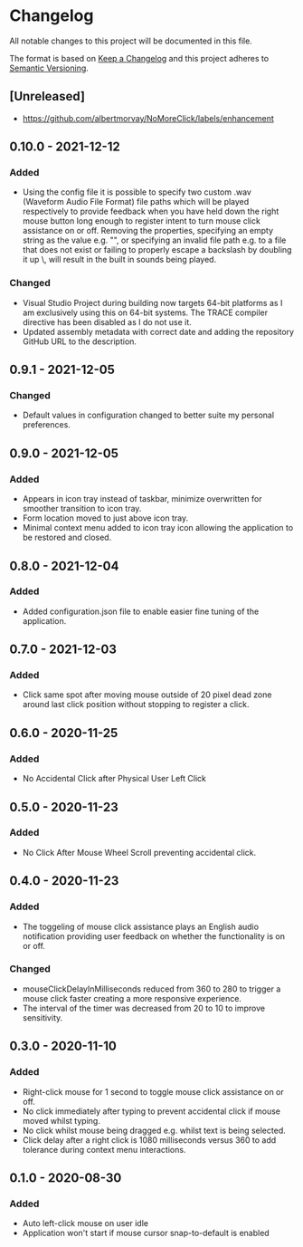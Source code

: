 # Changelog
All notable changes to this project will be documented in this file.

The format is based on [Keep a Changelog](http://keepachangelog.com/en/1.0.0/)
and this project adheres to [Semantic Versioning](http://semver.org/spec/v2.0.0.html).

## [Unreleased]
- https://github.com/albertmorvay/NoMoreClick/labels/enhancement

## 0.10.0 - 2021-12-12
### Added
- Using the config file it is possible to specify two custom .wav (Waveform Audio File Format) file paths which will be played respectively to provide feedback when you have held down the right mouse button long enough to register intent to turn mouse click assistance on or off. Removing the properties, specifying an empty string as the value e.g. "", or specifying an invalid file path e.g. to a file that does not exist or failing to properly escape a backslash by doubling it up \\, will result in the built in sounds being played. 
### Changed
- Visual Studio Project during building now targets 64-bit platforms as I am exclusively using this on 64-bit systems. The TRACE compiler directive has been disabled as I do not use it.
- Updated assembly metadata with correct date and adding the repository GitHub URL to the description.

## 0.9.1 - 2021-12-05
### Changed
- Default values in configuration changed to better suite my personal preferences.

## 0.9.0 - 2021-12-05
### Added
- Appears in icon tray instead of taskbar, minimize overwritten for smoother transition to icon tray.
- Form location moved to just above icon tray.
- Minimal context menu added to icon tray icon allowing the application to be restored and closed.

## 0.8.0 - 2021-12-04
### Added
- Added configuration.json file to enable easier fine tuning of the application. 

## 0.7.0 - 2021-12-03
### Added
- Click same spot after moving mouse outside of 20 pixel dead zone around last click position without stopping to register a click. 

## 0.6.0 - 2020-11-25
### Added
- No Accidental Click after Physical User Left Click

## 0.5.0 - 2020-11-23
### Added
- No Click After Mouse Wheel Scroll preventing accidental click.

## 0.4.0 - 2020-11-23
### Added
- The toggeling of mouse click assistance plays an English audio notification providing user feedback on whether the functionality is on or off.
### Changed
- mouseClickDelayInMilliseconds reduced from 360 to 280 to trigger a mouse click faster creating a more responsive experience.
- The interval of the timer was decreased from 20 to 10 to improve sensitivity.

## 0.3.0 - 2020-11-10
### Added
- Right-click mouse for 1 second to toggle mouse click assistance on or off.
- No click immediately after typing to prevent accidental click if mouse moved whilst typing.
- No click whilst mouse being dragged e.g. whilst text is being selected.
- Click delay after a right click is 1080 milliseconds versus 360 to add tolerance during context menu interactions.

## 0.1.0 - 2020-08-30
### Added
- Auto left-click mouse on user idle
- Application won't start if mouse cursor snap-to-default is enabled
